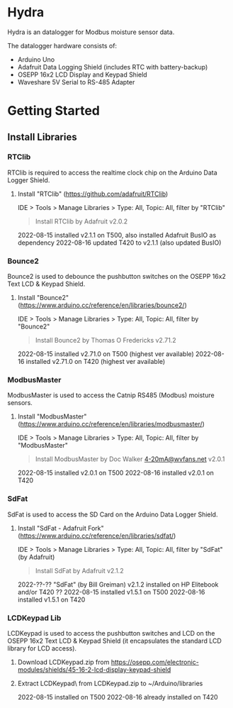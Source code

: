 # **Hydra**

Hydra is an datalogger for Modbus moisture sensor data.

The datalogger hardware consists of:

* Arduino Uno
* Adafruit Data Logging Shield (includes RTC with battery-backup)
* OSEPP 16x2 LCD Display and Keypad Shield
* Waveshare 5V Serial to RS-485 Adapter

# **Getting Started**

## Install Libraries

### RTClib

RTClib is required to access the realtime clock chip on the Arduino Data Logger Shield.

1. Install "RTClib" (<https://github.com/adafruit/RTClib>)

   IDE > Tools > Manage Libraries > Type: All, Topic: All, filter by "RTClib"

   > Install RTClib by Adafruit v2.0.2

   2022-08-15 installed v2.1.1 on T500, also installed Adafruit BusIO as dependency 2022-08-16 updated T420 to v2.1.1 (also updated BusIO)

### Bounce2

Bounce2 is used to debounce the pushbutton switches on the OSEPP 16x2 Text LCD & Keypad Shield.

1. Install "Bounce2" (<https://www.arduino.cc/reference/en/libraries/bounce2/>)

   IDE > Tools > Manage Libraries > Type: All, Topic: All, filter by "Bounce2"

   > Install Bounce2 by Thomas O Fredericks v2.71.2

   2022-08-15 installed v2.71.0 on T500 (highest ver available) 2022-08-16 installed v2.71.0 on T420 (highest ver available)

### ModbusMaster

ModbusMaster is used to access the Catnip RS485 (Modbus) moisture sensors.

1. Install "ModbusMaster" (<https://www.arduino.cc/reference/en/libraries/modbusmaster/>)

   IDE > Tools > Manage Libraries > Type: All, Topic: All, filter by "ModbusMaster"

   > Install ModbusMaster by Doc Walker 4-20mA@wvfans.net v2.0.1

   2022-08-15 installed v2.0.1 on T500 2022-08-16 installed v2.0.1 on T420

### SdFat

SdFat is used to access the SD Card on the Arduino Data Logger Shield.

1. Install "SdFat - Adafruit Fork" (<https://www.arduino.cc/reference/en/libraries/sdfat/>)

   IDE > Tools > Manage Libraries > Type: All, Topic: All, filter by "SdFat" (by Adafruit)

   > Install SdFat by Adafruit v2.1.2

   2022-??-?? "SdFat" (by Bill Greiman) v2.1.2 installed on HP Elitebook and/or T420 ?? 2022-08-15 installed v1.5.1 on T500 2022-08-16 installed v1.5.1 on T420

### LCDKeypad Lib

LCDKeypad is used to access the pushbutton switches and LCD on the OSEPP 16x2 Text LCD & Keypad Shield (it encapsulates the standard LCD library for LCD access).

1. Download LCDKeypad.zip from <https://osepp.com/electronic-modules/shields/45-16-2-lcd-display-keypad-shield>
2. Extract LCDKeypad\\ from LCDKeypad.zip to \~/Arduino/libraries

   2022-08-15 installed on T500 2022-08-16 already installed on T420